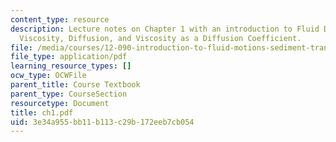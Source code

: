 ```yaml
---
content_type: resource
description: Lecture notes on Chapter 1 with an introduction to Fluid Dynamics, Pressure,
  Viscosity, Diffusion, and Viscosity as a Diffusion Coefficient.
file: /media/courses/12-090-introduction-to-fluid-motions-sediment-transport-and-current-generated-sedimentary-structures-fall-2006/3e34a955bb11b113c29b172eeb7cb054_ch1.pdf
file_type: application/pdf
learning_resource_types: []
ocw_type: OCWFile
parent_title: Course Textbook
parent_type: CourseSection
resourcetype: Document
title: ch1.pdf
uid: 3e34a955-bb11-b113-c29b-172eeb7cb054
---
```

